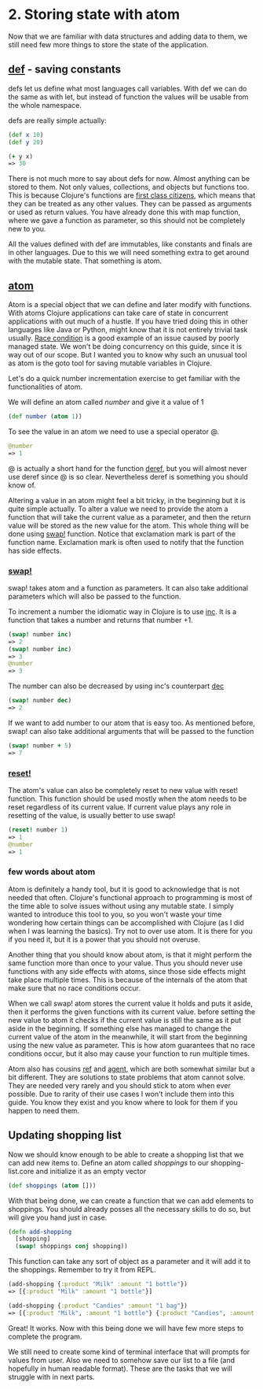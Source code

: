 # 2. Storing state with atom

Now that we are familiar with data structures and adding data to them,
we still need few more things to store the state of the application.

## [def](https://clojuredocs.org/clojure.core/def) - saving constants

defs let us define what most languages call variables.
With def we can do the same as with let,
but instead of function the values will be usable from the whole namespace.

defs are really simple actually:

```clojure
(def x 10)
(def y 20)

(+ y x)
=> 30
```

There is not much more to say about defs for now.
Almost anything can be stored to them.
Not only values, collections, and objects but functions too.
This is because Clojure's functions are [first class citizens](https://en.wikipedia.org/wiki/First-class_function),
which means that they can be treated as any other values.
They can be passed as arguments or used as return values.
You have already done this with map function,
where we gave a function as parameter,
so this should not be completely new to you.

All the values defined with def are immutables,
like constants and finals are in other languages.
Due to this we will need something extra to get around with the mutable state.
That something is atom.

## [atom](https://clojuredocs.org/clojure.core/atom)

Atom is a special object that we can define and later modify with functions.
With atoms Clojure applications can take care of state in concurrent applications with out much of a hustle.
If you have tried doing this in other languages like Java or Python,
might know that it is not entirely trivial task usually.
[Race condition](https://en.wikipedia.org/wiki/Race_condition) is a good example of an issue caused by poorly managed state.
We won't be doing concurrency on this guide,
since it is way out of our scope.
But I wanted you to know why such an unusual tool as atom is the goto tool for saving mutable variables in Clojure.

Let's do a quick number incrementation exercise to get familiar with the functionalities of atom.

We will define an atom called _number_ and give it a value of 1

```clojure
(def number (atom 1))
```

To see the value in an atom we need to use a special operator @.

```clojure
@number
=> 1
```

@ is actually a short hand for the function [deref](https://clojuredocs.org/clojure.core/deref),
but you will almost never use deref since @ is so clear.
Nevertheless deref is something you should know of.

Altering a value in an atom might feel a bit tricky,
in the beginning but it is quite simple actually.
To alter a value we need to provide the atom a function that will take the current value as a parameter,
and then the return value will be stored as the new value for the atom.
This whole thing will be done using [swap!](https://clojuredocs.org/clojure.core/swap!) function.
Notice that exclamation mark is part of the function name.
Exclamation mark is often used to notify that the function has side effects.

### [swap!](https://clojuredocs.org/clojure.core/swap!)

swap! takes atom and a function as parameters.
It can also take additional parameters which will also be passed to the function.

To increment a number the idiomatic way in Clojure is to use [inc](https://clojuredocs.org/clojure.core/inc).
It is a function that takes a number and returns that number +1.

```clojure
(swap! number inc)
=> 2
(swap! number inc)
=> 3
@number
=> 3
```

The number can also be decreased by using inc's counterpart [dec](https://clojuredocs.org/clojure.core/dec)

```clojure
(swap! number dec)
=> 2
```

If we want to add number to our atom that is easy too.
As mentioned before,
swap! can also take additional arguments that will be passed to the function

```clojure
(swap! number + 5)
=> 7
```

### [reset!](https://clojuredocs.org/clojure.core/reset!)

The atom's value can also be completely reset to new value with reset! function.
This function should be used mostly when the atom needs to be reset regardless of its current value.
If current value plays any role in resetting of the value,
is usually better to use swap!

```clojure
(reset! number 1)
=> 1
@number
=> 1
```

### few words about atom

Atom is definitely a handy tool,
but it is good to acknowledge that is not needed that often.
Clojure's functional approach to programming is most of the time able to solve issues without using any mutable state.
I simply wanted to introduce this tool to you,
so you won't waste your time wondering how certain things can be accomplished with Clojure (as I did when I was learning the basics).
Try not to over use atom.
It is there for you if you need it,
but it is a power that you should not overuse.

Another thing that you should know about atom,
is that it might perform the same function more than once to your value.
Thus you should never use functions with any side effects with atoms,
since those side effects might take place multiple times.
This is because of the internals of the atom that make sure that no race conditions occur.

When we call swap! atom stores the current value it holds and puts it aside,
then it performs the given functions with its current value.
before setting the new value to atom it checks if the current value is still the same as it put aside in the beginning.
If something else has managed to change the current value of the atom in the meanwhile,
it will start from the beginning using the new value as parameter.
This is how atom guarantees that no race conditions occur,
but it also may cause your function to run multiple times.

Atom also has cousins [ref](https://clojuredocs.org/clojure.core/ref) and [agent](https://clojuredocs.org/clojure.core/agent),
which are both somewhat similar but a bit different.
They are solutions to state problems that atom cannot solve.
They are needed very rarely and you should stick to atom when ever possible.
Due to rarity of their use cases I won't include them into this guide.
You know they exist and you know where to look for them if you happen to need them.

## Updating shopping list

Now we should know enough to be able to create a shopping list that we can add new items to.
Define an atom called _shoppings_ to our shopping-list.core and initialize it as an empty vector

```clojure
(def shoppings (atom []))
```

With that being done,
we can create a function that we can add elements to shoppings.
You should already posses all the necessary skills to do so,
but will give you hand just in case.

```clojure
(defn add-shopping
  [shopping]
  (swap! shoppings conj shopping))
```

This function can take any sort of object as a parameter and it will add it to the shoppings.
Remember to try it from REPL.

```clojure
(add-shopping {:product "Milk" :amount "1 bottle"})
=> [{:product "Milk" :amount "1 bottle"}]

(add-shopping {:product "Candies" :amount "1 bag"})
=> [{:product "Milk", :amount "1 bottle"} {:product "Candies", :amount "1 bag"}]
```

Great! It works.
Now with this being done we will have few more steps to complete the program.

We still need to create some kind of terminal interface that will prompts for values from user.
Also we need to somehow save our list to a file (and hopefully in human readable format).
These are the tasks that we will struggle with in next parts.
